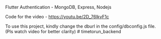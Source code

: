 Flutter Authentication - MongoDB, Express, Nodejs

Code for the video - https://youtu.be/2D_76lkyF1c

To use this project, kindly change the dburl in the config/dbconfig.js file. (Pls watch video for better clarity)
#   t i m e t o r u n _ b a c k e n d  
 